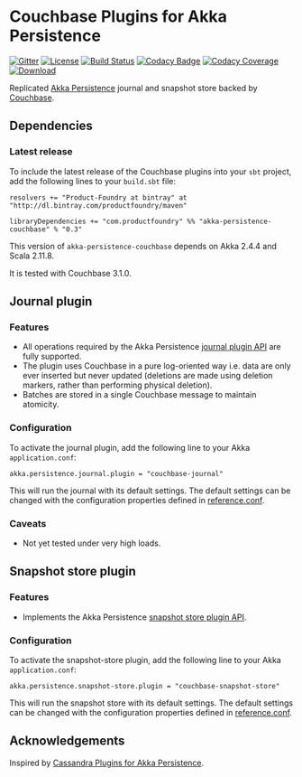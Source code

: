 Couchbase Plugins for Akka Persistence
======================================

[![Gitter](https://badges.gitter.im/Product-Foundry/akka-persistence-couchbase.svg)](https://gitter.im/Product-Foundry/akka-persistence-couchbase?utm_source=badge&utm_medium=badge&utm_campaign=pr-badge)
[![License](https://img.shields.io/:license-Apache%202-red.svg)](http://www.apache.org/licenses/LICENSE-2.0.txt)
[![Build Status](https://travis-ci.org/Product-Foundry/akka-persistence-couchbase.svg?branch=master)](https://travis-ci.org/Product-Foundry/akka-persistence-couchbase)
[![Codacy Badge](https://api.codacy.com/project/badge/grade/08a13960705442a4ae6b45471d38ee40)](https://www.codacy.com/app/Product-Foundry/akka-persistence-couchbase)
[![Codacy Coverage](https://api.codacy.com/project/badge/coverage/08a13960705442a4ae6b45471d38ee40)](https://www.codacy.com/app/Product-Foundry/akka-persistence-couchbase)
[![Download](https://api.bintray.com/packages/productfoundry/maven/akka-persistence-couchbase/images/download.svg) ](https://bintray.com/productfoundry/maven/akka-persistence-couchbase/_latestVersion)

Replicated [Akka Persistence](http://doc.akka.io/docs/akka/2.4.2/scala/persistence.html) journal and snapshot store backed by [Couchbase](http://www.couchbase.com/).

Dependencies
------------

### Latest release

To include the latest release of the Couchbase plugins into your `sbt` project, add the following lines to your `build.sbt` file:

    resolvers += "Product-Foundry at bintray" at "http://dl.bintray.com/productfoundry/maven"

    libraryDependencies += "com.productfoundry" %% "akka-persistence-couchbase" % "0.3"

This version of `akka-persistence-couchbase` depends on Akka 2.4.4 and Scala 2.11.8. 

It is tested with Couchbase 3.1.0.

Journal plugin
--------------

### Features

- All operations required by the Akka Persistence [journal plugin API](http://doc.akka.io/docs/akka/2.4.2/scala/persistence.html#journal-plugin-api) are fully supported.
- The plugin uses Couchbase in a pure log-oriented way i.e. data are only ever inserted but never updated (deletions are made using deletion markers, rather than performing physical deletion).
- Batches are stored in a single Couchbase message to maintain atomicity.

### Configuration

To activate the journal plugin, add the following line to your Akka `application.conf`:

    akka.persistence.journal.plugin = "couchbase-journal"

This will run the journal with its default settings. The default settings can be changed with the configuration properties defined in [reference.conf](https://github.com/Product-Foundry/akka-persistence-couchbase/blob/master/src/main/resources/reference.conf).

### Caveats

- Not yet tested under very high loads.

Snapshot store plugin
---------------------

### Features

- Implements the Akka Persistence [snapshot store plugin API](http://doc.akka.io/docs/akka/2.4.2/scala/persistence.html#snapshot-store-plugin-api).

### Configuration

To activate the snapshot-store plugin, add the following line to your Akka `application.conf`:

    akka.persistence.snapshot-store.plugin = "couchbase-snapshot-store"

This will run the snapshot store with its default settings. The default settings can be changed with the configuration properties defined in [reference.conf](https://github.com/Product-Foundry/akka-persistence-couchbase/blob/master/src/main/resources/reference.conf).


Acknowledgements
----------------

Inspired by [Cassandra Plugins for Akka Persistence](https://github.com/akka/akka-persistence-cassandra).
